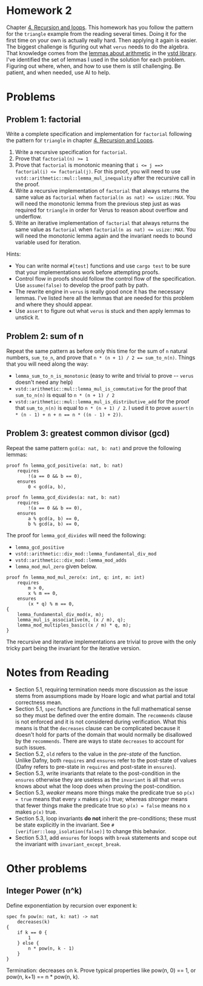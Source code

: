 # Homework 2

Chapter [4. Recursion and loops](https://verus-lang.github.io/verus/guide/recursion_loops.html). This homework has you follow the pattern for the `triangle` example from the reading several times. Doing it for the first time on your own is actually really hard. Then applying it again is easier. The biggest challenge is figuring out what `verus` needs to do the algebra. That knowledge comes from the [lemmas about arithmetic](https://verus-lang.github.io/verus/verusdoc/vstd/arithmetic/mul/index.html) in the [vstd library](https://verus-lang.github.io/verus/verusdoc/vstd/index.html). I've identified the set of lemmas I used in the solution for each problem. Figuring out where, when, and how to use them is still challenging. Be patient, and when needed, use AI to help.

# Problems

## Problem 1: factorial

Write a complete specification and implementation for `factorial` following the pattern for `triangle` in chapter [4. Recursion and Loops](https://verus-lang.github.io/verus/guide/recursion_loops.html).

1. Write a recursive specification for `factorial`.
1. Prove that `factorial(n) >= 1`
1. Prove that `factorial` is monotonic meaning that `i <= j ==> factorial(i) <= factorial(j)`. For this proof, you will need to use `vstd::arithmetic::mul::lemma_mul_inequality` after the recursive call in the proof.
1. Write a recursive implementation of `factorial` that always returns the same value as `factorial` when `factorial(n as nat) <= usize::MAX`. You will need the monotonic lemma from the previous step just as was required for `triangle` in order for Verus to reason about overflow and underflow.
1. Write an iterative implementation of `factorial` that always returns the same value as `factorial` when `factorial(n as nat) <= usize::MAX`. You will need the monotonic lemma again and the invariant needs to bound variable used for iteration.

Hints:
* You can write normal `#[test]` functions and use `cargo test` to be sure that your implementations work before attempting proofs.
* Control flow in proofs should follow the control flow of the specification. Use `assume(false)` to develop the proof path by path.
* The rewrite engine in `verus` is really good once it has the necessary lemmas. I've listed here all the lemmas that are needed for this problem and where they should appear.
* Use `assert` to figure out what `verus` is stuck and then apply lemmas to unstick it.


## Problem 2: sum of n

Repeat the same pattern as before only this time for the sum of `n` natural numbers, `sum_to_n`, and prove that `n * (n + 1) / 2 == sum_to_n(n)`. Things that you will need along the way:

* `lemma_sum_to_n_is_monotonic` (easy to write and trivial to prove -- `verus` doesn't need any help)
* `vstd::arithmetic::mul::lemma_mul_is_commutative` for the proof that `sum_to_n(n)` is equal to `n * (n + 1) / 2`
* `vstd::arithmetic::mul::lemma_mul_is_distributive_add` for the proof that `sum_to_n(n)` is equal to `n * (n + 1) / 2`. I used it to prove `assert(n * (n - 1) + n + n == n * ((n - 1) + 2))`.


## Problem 3: greatest common divisor (gcd)

Repeat the same pattern `gcd(a: nat, b: nat)` and prove the following lemmas:

```
proof fn lemma_gcd_positive(a: nat, b: nat)
    requires
        !(a == 0 && b == 0),
    ensures
        0 < gcd(a, b),

proof fn lemma_gcd_divides(a: nat, b: nat)
    requires
        !(a == 0 && b == 0),
    ensures
        a % gcd(a, b) == 0,
        b % gcd(a, b) == 0,
```

The proof for `lemma_gcd_divides` will need the following:

* `lemma_gcd_positive`
* `vstd::arithmetic::div_mod::lemma_fundamental_div_mod`
* `vstd::arithmetic::div_mod::lemma_mod_adds`
* `lemma_mod_mul_zero` given below.


```
proof fn lemma_mod_mul_zero(x: int, q: int, m: int)
    requires
        m > 0,
        x % m == 0,
    ensures
        (x * q) % m == 0,
{
    lemma_fundamental_div_mod(x, m);
    lemma_mul_is_associative(m, (x / m), q);
    lemma_mod_multiples_basic((x / m) * q, m);
}
```

The recursive and iterative implementations are trivial to prove with the only tricky part being the invariant for the iterative version.

# Notes from Reading

* Section 5.1, requiring termination needs more discussion as the issue stems from assumptions made by Hoare logic and what partial and total correctness mean.
* Section 5.1, `spec` functions are _functions_ in the full mathematical sense so they must be defined over the entire domain. The `recommends` clause is not enforced and it is not considered during verification. What this means is that the `decreases` clause can be complicated because it doesn't hold for parts of the domain that would normally be disallowed by the `recommends`. There are ways to state `decreases` to account for such issues.
* Section 5.2, `old` refers to the value in the _pre-state_ of the function. Unlike Dafny, both `requires` and `ensures` refer to the post-state of values (Dafny refers to pre-state in `requires` and post-state in `ensures`).
* Section 5.3, write invariants that relate to the post-condition in the `ensures` otherwise they are useless as the `invariant` is all that `verus` knows about what the loop does when proving the post-condition.
* Section 5.3, _weaker_ means more things make the predicate true so `p(x) = true` means that every `x` makes `p(x)` true; whereas _stronger_ means that fewer things make the predicate true so `p(x) = false` means no `x` makes `p(x)` true.
* Section 5.3, loop invariants **do not** inherit the pre-conditions; these must be state explicitly in the invariant. See `#[verifier::loop_isolation(false)]` to change this behavior.
* Section 5.3.1, add `ensures` for loops with `break` statements and scope out the invariant with `invariant_except_break`.

# Other problems


## Integer Power (n^k)

Define exponentiation by recursion over exponent k:
```
spec fn pow(n: nat, k: nat) -> nat
    decreases(k)
{
    if k == 0 {
        1
    } else {
        n * pow(n, k - 1)
    }
}
```
Termination: decreases on k.
Prove typical properties like pow(n, 0) == 1, or pow(n, k+1) == n * pow(n, k).
